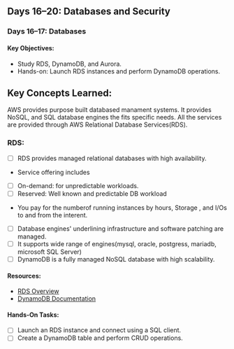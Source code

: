 ## **Days 16–20: Databases and Security**

### **Days 16–17: Databases**
#### **Key Objectives:**
- Study RDS, DynamoDB, and Aurora.
- Hands-on: Launch RDS instances and perform DynamoDB operations.

## **Key Concepts Learned:**
AWS provides purpose built databased manament systems. It provides NoSQL, and  SQL database engines the fits specific needs.
All the services are provided through AWS Relational Database Services(RDS). 
### **RDS:**
- [ ] RDS provides managed relational databases with high availability.
- Service offering includes
- [ ] On-demand: for unpredictable workloads.
- [ ] Reserved: Well known and predictable DB workload
- You pay for the numberof running instances by hours, Storage , and I/Os to and from the interent.
- [ ] Database engines' underlining infrastructure and software patching are managed.
- [ ] It supports wide range of engines(mysql, oracle, postgress, mariadb, microsoft SQL Server)
- [ ] DynamoDB is a fully managed NoSQL database with high scalability.

#### **Resources:**
- [RDS Overview](https://aws.amazon.com/rds/)
- [DynamoDB Documentation](https://aws.amazon.com/dynamodb/)

#### **Hands-On Tasks:**
- [ ] Launch an RDS instance and connect using a SQL client.
- [ ] Create a DynamoDB table and perform CRUD operations.
